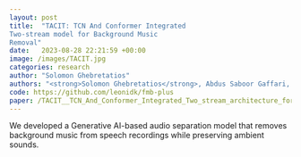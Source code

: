 ```yaml
---
layout: post
title:  "TACIT: TCN And Conformer Integrated
Two-stream model for Background Music
Removal"
date:   2023-08-28 22:21:59 +00:00
image: /images/TACIT.jpg
categories: research
author: "Solomon Ghebretatios"
authors: "<strong>Solomon Ghebretatios</strong>, Abdus Saboor Gaffari, Latifa Alhosani" 
code: https://github.com/leonidk/fmb-plus
paper: /TACIT__TCN_And_Conformer_Integrated_Two_stream_architecture_for_Background_Music_Removal (10).pdf
---
```

We developed a Generative AI-based audio separation model that removes background music from
speech recordings while preserving ambient sounds. 
